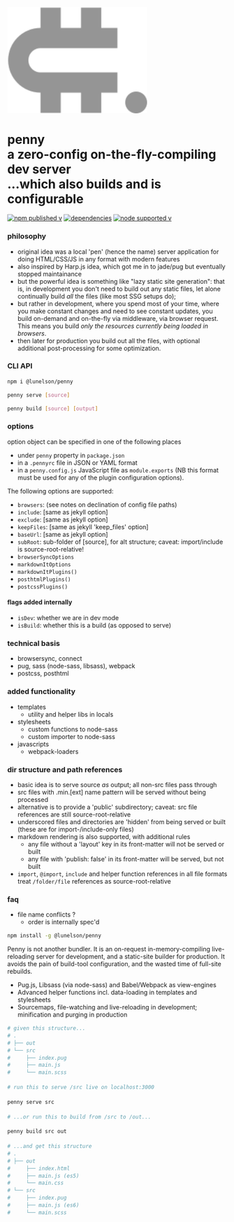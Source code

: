 <img src="logo.svg" width="320">

# penny <br> a zero-config on-the-fly-compiling dev server <br>...which also builds and is configurable

[![npm published v](https://img.shields.io/npm/v/@lunelson/penny.svg?style=flat-square)]()
[![dependencies](https://david-dm.org/lunelson/penny.svg?style=flat-square)]()
[![node supported v](https://img.shields.io/node/v/@lunelson/penny.svg?style=flat-square)]()

### philosophy

- original idea was a local 'pen' (hence the name) server application for doing HTML/CSS/JS in any format with modern features
- also inspired by Harp.js idea, which got me in to jade/pug but eventually stopped maintainance
- but the powerful idea is something like "lazy static site generation": that is, in development you don't need to build out any static files, let alone continually build *all* the files (like most SSG setups do);
- but rather in development, where you spend most of your time, where you make constant changes and need to see constant updates, you build on-demand and on-the-fly via middleware, via browser request. This means you build *only the resources currently being loaded in browsers*.
- then later for production you build out all the files, with optional additional post-processing for some optimization.

### CLI API

```sh
npm i @lunelson/penny
```
```sh
penny serve [source]
```
```sh
penny build [source] [output]
```
### options

option object can be specified in one of the following places

- under `penny` property in `package.json`
- in a `.pennyrc` file in JSON or YAML format
- in a `penny.config.js` JavaScript file as `module.exports` (NB this format must be used for any of the plugin configuration options).

The following options are supported:

- `browsers`: (see notes on declination of config file paths)
- `include`: [same as jekyll option]
- `exclude`: [same as jekyll option]
- `keepFiles`: [same as jekyll 'keep_files' option]
- `baseUrl`: [same as jekyll option]
- `subRoot`: sub-folder of [source], for alt structure; caveat: import/include is source-root-relative!
- `browserSyncOptions`
- `markdownItOptions`
- `markdownItPlugins()`
- `posthtmlPlugins()`
- `postcssPlugins()`

#### flags added internally

- `isDev`: whether we are in dev mode
- `isBuild`: whether this is a build (as opposed to serve)

### technical basis

- browsersync, connect
- pug, sass (node-sass, libsass), webpack
- postcss, posthtml

### added functionality

- templates
  - utility and helper libs in locals
- stylesheets
  - custom functions to node-sass
  - custom importer to node-sass
- javascripts
  - webpack-loaders

### dir structure and path references

- basic idea is to serve source *as* output; all non-src files pass through
- src files with .min.[ext] name pattern will be served without being processed
- alternative is to provide a 'public' subdirectory; caveat: src file references are still source-root-relative
- underscored files and directories are 'hidden' from being served or built (these are for import-/include-only files)
- markdown rendering is also supported, with additional rules
  - any file without a 'layout' key in its front-matter will not be served or built
  - any file with 'publish: false' in its front-matter will be served, but not built
- `import`, `@import`, `include` and helper function references in all file formats treat `/folder/file` references as source-root-relative

### faq

- file name conflicts ?
  - order is internally spec'd



```sh
npm install -g @lunelson/penny
```

Penny is not another bundler. It is an on-request in-memory-compiling live-reloading server for development, and a static-site builder for production. It avoids the pain of build-tool configuration, and the wasted time of full-site rebuilds.

* Pug.js, Libsass (via node-sass) and Babel/Webpack as view-engines
* Advanced helper functions incl. data-loading in templates and stylesheets
* Sourcemaps, file-watching and live-reloading in development; minification and purging in production



```sh
# given this structure...
# .
# ├── out
# └── src
#     ├── index.pug
#     ├── main.js
#     └── main.scss

# run this to serve /src live on localhost:3000

penny serve src

# ...or run this to build from /src to /out...

penny build src out

# ...and get this structure
# .
# ├── out
#     ├── index.html
#     ├── main.js (es5)
#     └── main.css
# └── src
#     ├── index.pug
#     ├── main.js (es6)
#     └── main.scss
